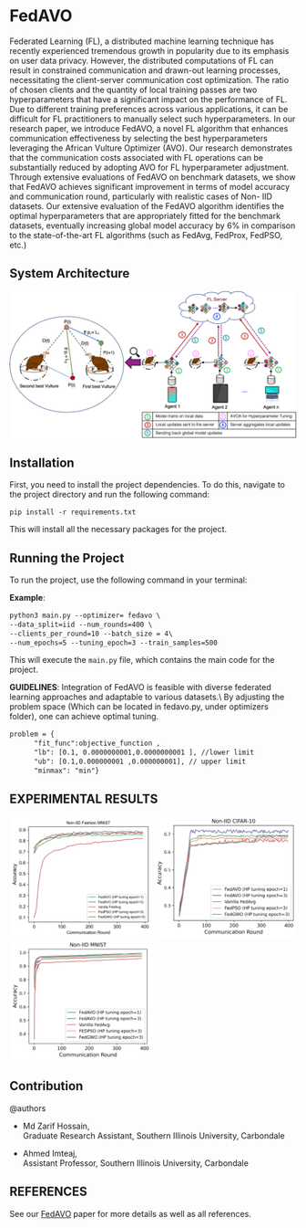 # FedAVO

Federated Learning (FL), a distributed machine
learning technique has recently experienced tremendous growth
in popularity due to its emphasis on user data privacy. However,
the distributed computations of FL can result in constrained
communication and drawn-out learning processes, necessitating
the client-server communication cost optimization. The ratio
of chosen clients and the quantity of local training passes are
two hyperparameters that have a significant impact on the
performance of FL. Due to different training preferences across
various applications, it can be difficult for FL practitioners to
manually select such hyperparameters. In our research paper,
we introduce FedAVO, a novel FL algorithm that enhances
communication effectiveness by selecting the best hyperparameters
leveraging the African Vulture Optimizer (AVO). Our research
demonstrates that the communication costs associated with FL
operations can be substantially reduced by adopting AVO for
FL hyperparameter adjustment. Through extensive evaluations
of FedAVO on benchmark datasets, we show that FedAVO
achieves significant improvement in terms of model accuracy and
communication round, particularly with realistic cases of Non-
IID datasets. Our extensive evaluation of the FedAVO algorithm
identifies the optimal hyperparameters that are appropriately
fitted for the benchmark datasets, eventually increasing global
model accuracy by 6% in comparison to the state-of-the-art FL
algorithms (such as FedAvg, FedProx, FedPSO, etc.)


## System Architecture


<img src="figures/sys_arch.png" align="center" width="600">



## Installation

First, you need to install the project dependencies. To do this, navigate to the project directory and run the following command:

```
pip install -r requirements.txt
```

This will install all the necessary packages for the project.

## Running the Project

To run the project, use the following command in your terminal:

**Example**: 
```
python3 main.py --optimizer= fedavo \
--data_split=iid --num_rounds=400 \
--clients_per_round=10 --batch_size = 4\
--num_epochs=5 --tuning_epoch=3 --train_samples=500
```

This will execute the `main.py` file, which contains the main code for the project. 


**GUIDELINES**: 
Integration of FedAVO is feasible with diverse federated learning approaches and adaptable to various datasets.\ By adjusting the problem space (Which can be located in fedavo.py, under optimizers folder), one can achieve optimal tuning.
```
problem = {
      "fit_func":objective_function ,
      "lb": [0.1, 0.0000000001,0.0000000001 ], //lower limit
      "ub": [0.1,0.000000001 ,0.000000001], // upper limit
      "minmax": "min"}

```



## EXPERIMENTAL RESULTS

<img src="figures/FashionAcccorr.png" width="250"> <img src="figures/non-iid-CIFAR.png" width="250"> <img src="figures/non-iid-mnist_upd.png" width="250">

## Contribution
@authors 
- Md Zarif Hossain,<br>
  Graduate Research Assistant, Southern Illinois University, Carbondale
  
- Ahmed Imteaj,<br>
  Assistant Professor, Southern Illinois University, Carbondale

## REFERENCES 
See our [FedAVO](https://arxiv.org/abs/2305.01154) paper for more details as well as all references.


